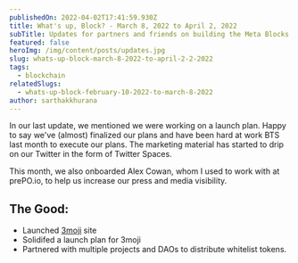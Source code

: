 ```yaml
---
publishedOn: 2022-04-02T17:41:59.930Z
title: What's up, Block? - March 8, 2022 to April 2, 2022
subTitle: Updates for partners and friends on building the Meta Blocks Protocol
featured: false
heroImg: /img/content/posts/updates.jpg
slug: whats-up-block-march-8-2022-to-april-2-2-2022
tags:
  - blockchain
relatedSlugs:
  - whats-up-block-february-10-2022-to-march-8-2022
author: sarthakkhurana
---
```



In our last update, we mentioned we were working on a launch plan. Happy to say we've (almost) finalized our plans and have been hard at work BTS last month to execute our plans. The marketing material has started to drip on our Twitter in the form of Twitter Spaces. 

This month, we also onboarded Alex Cowan, whom I used to work with at prePO.io, to help us increase our press and media visibility. 

## The Good:

* Launched [3moji](https://3moji.app/) site 
* Solidifed a launch plan for 3moji 
* Partnered with multiple projects and DAOs to distribute whitelist tokens.